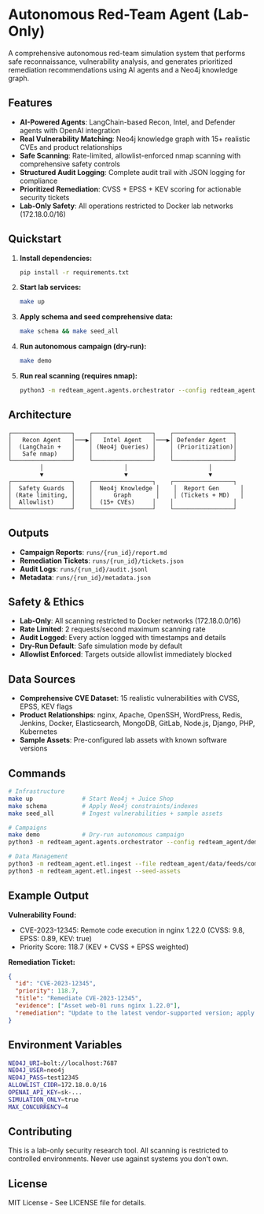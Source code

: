 # Autonomous Red-Team Agent (Lab-Only)

A comprehensive autonomous red-team simulation system that performs safe reconnaissance, vulnerability analysis, and generates prioritized remediation recommendations using AI agents and a Neo4j knowledge graph.

## Features

- **AI-Powered Agents**: LangChain-based Recon, Intel, and Defender agents with OpenAI integration
- **Real Vulnerability Matching**: Neo4j knowledge graph with 15+ realistic CVEs and product relationships
- **Safe Scanning**: Rate-limited, allowlist-enforced nmap scanning with comprehensive safety controls
- **Structured Audit Logging**: Complete audit trail with JSON logging for compliance
- **Prioritized Remediation**: CVSS + EPSS + KEV scoring for actionable security tickets
- **Lab-Only Safety**: All operations restricted to Docker lab networks (172.18.0.0/16)

## Quickstart

1) **Install dependencies:**
   ```bash
   pip install -r requirements.txt
   ```

2) **Start lab services:**
   ```bash
   make up
   ```

3) **Apply schema and seed comprehensive data:**
   ```bash
   make schema && make seed_all
   ```

4) **Run autonomous campaign (dry-run):**
   ```bash
   make demo
   ```

5) **Run real scanning (requires nmap):**
   ```bash
   python3 -m redteam_agent.agents.orchestrator --config redteam_agent/demo/demo_config.json
   ```

## Architecture

```
┌─────────────────┐    ┌─────────────────┐    ┌─────────────────┐
│   Recon Agent   │───▶│   Intel Agent   │───▶│ Defender Agent  │
│  (LangChain +   │    │ (Neo4j Queries) │    │ (Prioritization)│
│   Safe nmap)    │    │                 │    │                 │
└─────────────────┘    └─────────────────┘    └─────────────────┘
         │                       │                       │
         ▼                       ▼                       ▼
┌─────────────────┐    ┌─────────────────┐    ┌─────────────────┐
│  Safety Guards  │    │  Neo4j Knowledge │    │  Report Gen      │
│ (Rate limiting, │    │      Graph       │    │ (Tickets + MD)   │
│  Allowlist)     │    │  (15+ CVEs)     │    │                 │
└─────────────────┘    └─────────────────┘    └─────────────────┘
```

## Outputs

- **Campaign Reports**: `runs/{run_id}/report.md`
- **Remediation Tickets**: `runs/{run_id}/tickets.json`
- **Audit Logs**: `runs/{run_id}/audit.jsonl`
- **Metadata**: `runs/{run_id}/metadata.json`

## Safety & Ethics

- **Lab-Only**: All scanning restricted to Docker networks (172.18.0.0/16)
- **Rate Limited**: 2 requests/second maximum scanning rate
- **Audit Logged**: Every action logged with timestamps and details
- **Dry-Run Default**: Safe simulation mode by default
- **Allowlist Enforced**: Targets outside allowlist immediately blocked

## Data Sources

- **Comprehensive CVE Dataset**: 15 realistic vulnerabilities with CVSS, EPSS, KEV flags
- **Product Relationships**: nginx, Apache, OpenSSH, WordPress, Redis, Jenkins, Docker, Elasticsearch, MongoDB, GitLab, Node.js, Django, PHP, Kubernetes
- **Sample Assets**: Pre-configured lab assets with known software versions

## Commands

```bash
# Infrastructure
make up              # Start Neo4j + Juice Shop
make schema          # Apply Neo4j constraints/indexes
make seed_all        # Ingest vulnerabilities + sample assets

# Campaigns  
make demo            # Dry-run autonomous campaign
python3 -m redteam_agent.agents.orchestrator --config redteam_agent/demo/demo_config.json --dry-run

# Data Management
python3 -m redteam_agent.etl.ingest --file redteam_agent/data/feeds/comprehensive_vulns.json
python3 -m redteam_agent.etl.ingest --seed-assets
```

## Example Output

**Vulnerability Found:**
- CVE-2023-12345: Remote code execution in nginx 1.22.0 (CVSS: 9.8, EPSS: 0.89, KEV: true)
- Priority Score: 118.7 (KEV + CVSS + EPSS weighted)

**Remediation Ticket:**
```json
{
  "id": "CVE-2023-12345",
  "priority": 118.7,
  "title": "Remediate CVE-2023-12345", 
  "evidence": ["Asset web-01 runs nginx 1.22.0"],
  "remediation": "Update to the latest vendor-supported version; apply security patches."
}
```

## Environment Variables

```bash
NEO4J_URI=bolt://localhost:7687
NEO4J_USER=neo4j
NEO4J_PASS=test12345
ALLOWLIST_CIDR=172.18.0.0/16
OPENAI_API_KEY=sk-...
SIMULATION_ONLY=true
MAX_CONCURRENCY=4
```

## Contributing

This is a lab-only security research tool. All scanning is restricted to controlled environments. Never use against systems you don't own.

## License

MIT License - See LICENSE file for details.

